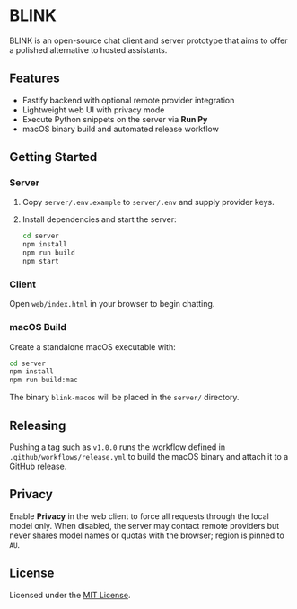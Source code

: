 # BLINK

BLINK is an open-source chat client and server prototype that aims to offer a
polished alternative to hosted assistants.

## Features

- Fastify backend with optional remote provider integration
- Lightweight web UI with privacy mode
- Execute Python snippets on the server via **Run Py**
- macOS binary build and automated release workflow

## Getting Started

### Server

1. Copy `server/.env.example` to `server/.env` and supply provider keys.
2. Install dependencies and start the server:

   ```bash
   cd server
   npm install
   npm run build
   npm start
   ```

### Client

Open `web/index.html` in your browser to begin chatting.

### macOS Build

Create a standalone macOS executable with:

```bash
cd server
npm install
npm run build:mac
```

The binary `blink-macos` will be placed in the `server/` directory.

## Releasing

Pushing a tag such as `v1.0.0` runs the workflow defined in
`.github/workflows/release.yml` to build the macOS binary and attach it to a
GitHub release.

## Privacy

Enable **Privacy** in the web client to force all requests through the local
model only. When disabled, the server may contact remote providers but never
shares model names or quotas with the browser; region is pinned to `AU`.

## License

Licensed under the [MIT License](LICENSE).

